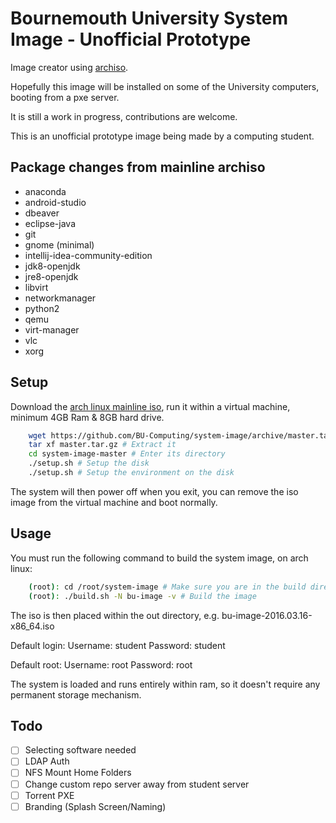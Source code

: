 # Bournemouth University System Image - Unofficial Prototype

Image creator using [archiso](https://wiki.archlinux.org/index.php/Archiso).

Hopefully this image will be installed on some of the University computers, booting from a pxe server.

It is still a work in progress, contributions are welcome.

This is an unofficial prototype image being made by a computing student.

## Package changes from mainline archiso
- anaconda
- android-studio
- dbeaver
- eclipse-java
- git
- gnome (minimal)
- intellij-idea-community-edition
- jdk8-openjdk
- jre8-openjdk
- libvirt
- networkmanager
- python2
- qemu
- virt-manager
- vlc
- xorg

## Setup
Download the [arch linux mainline iso](https://www.archlinux.org/download/), run it within a virtual machine, minimum 4GB Ram & 8GB hard drive.

```bash
    wget https://github.com/BU-Computing/system-image/archive/master.tar.gz # Download the latest version of this repository
    tar xf master.tar.gz # Extract it
    cd system-image-master # Enter its directory
    ./setup.sh # Setup the disk
    ./setup.sh # Setup the environment on the disk
```

The system will then power off when you exit, you can remove the iso image from the virtual machine and boot normally.

## Usage
You must run the following command to build the system image, on arch linux:
```bash
    (root): cd /root/system-image # Make sure you are in the build directory
    (root): ./build.sh -N bu-image -v # Build the image
```

The iso is then placed within the out directory, e.g. bu-image-2016.03.16-x86_64.iso

Default login:
    Username: student
    Password: student

Default root:
    Username: root
    Password: root

The system is loaded and runs entirely within ram, so it doesn't require any permanent storage mechanism.

## Todo
- [ ] Selecting software needed
- [ ] LDAP Auth
- [ ] NFS Mount Home Folders
- [ ] Change custom repo server away from student server
- [ ] Torrent PXE
- [ ] Branding (Splash Screen/Naming)

